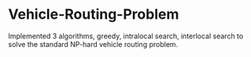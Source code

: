 # Vehicle-Routing-Problem
Implemented 3 algorithms, greedy, intralocal search, interlocal search to solve the standard NP-hard vehicle routing problem.
